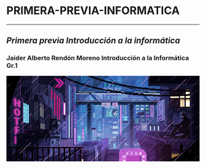 # PRIMERA-PREVIA-INFORMATICA
_ _ _
## ***Primera previa Introducción a la informática***
### Jaider Alberto Rendón Moreno Introducción a la Informática Gr.1
![PRIMERA-PREVIA-INFORMATICA](https://github.com/VOIDX66/Development-of-the-void/blob/master/giphy.gif)

